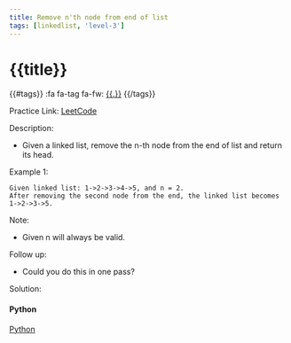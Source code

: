 ```yaml
---
title: Remove n'th node from end of list
tags: [linkedlist, 'level-3']
---
```


# {{title}}

{{#tags}}
:fa fa-tag fa-fw: [{{.}}]({{tagspath}}/{{.}})
{{/tags}}

Practice Link: [LeetCode](https://leetcode.com/problems/remove-nth-node-from-end-of-list/)

Description:

- Given a linked list, remove the n-th node from the end of list and return its head.

Example 1:

```text
Given linked list: 1->2->3->4->5, and n = 2.
After removing the second node from the end, the linked list becomes 1->2->3->5.
```

Note:

- Given n will always be valid.

Follow up:

- Could you do this in one pass?

Solution:

<!-- tabs:start -->
#### **Python**

[Python](../pycode/linkedlist/remove-nth-node-from-end-of-list.py ':include :type=code')
<!-- tabs:end -->
